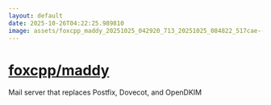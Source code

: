 ```yaml
---
layout: default
date: 2025-10-26T04:22:25.989810
image: assets/foxcpp_maddy_20251025_042920_713_20251025_084822_517cae--20251025T104833461--cropped.png
---
```


# [foxcpp/maddy](https://github.com/foxcpp/maddy/)

Mail server that replaces Postfix, Dovecot, and OpenDKIM
